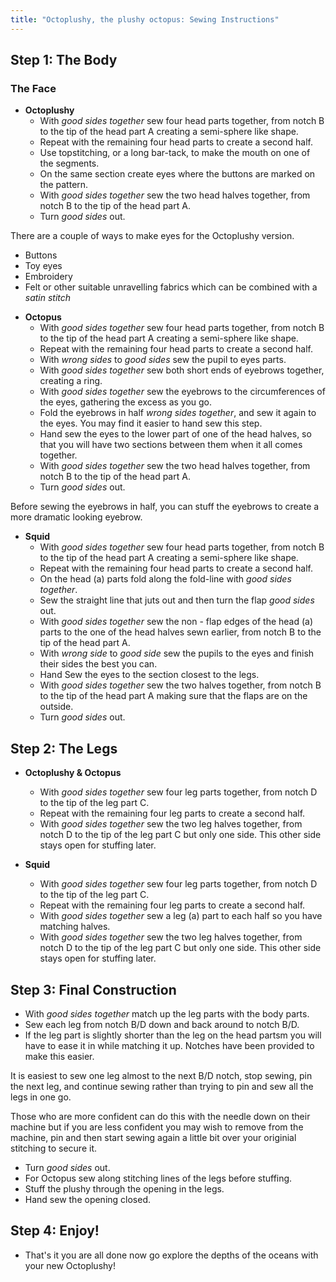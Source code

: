 ```yaml
---
title: "Octoplushy, the plushy octopus: Sewing Instructions"
---
```


## Step 1: The Body

### The Face

- **Octoplushy**
  - With _good sides together_ sew four head parts together, from notch B to the tip of the head part A creating a semi-sphere like shape.
  - Repeat with the remaining four head parts to create a second half.
  - Use topstitching, or a long bar-tack, to make the mouth on one of the segments.
  - On the same section create eyes where the buttons are marked on the pattern.
  - With _good sides together_ sew the two head halves together, from notch B to the tip of the head part A.
  - Turn _good sides_ out.

<Note>

There are a couple of ways to make eyes for the Octoplushy version.
- Buttons
- Toy eyes
- Embroidery
- Felt or other suitable unravelling fabrics which can be combined with a _satin stitch_

</Note>

- **Octopus**
  - With _good sides together_ sew four head parts together, from notch B to the tip of the head part A creating a semi-sphere like shape.
  - Repeat with the remaining four head parts to create a second half.
  - With _wrong sides_ to _good sides_ sew the pupil to eyes parts. 
  - With _good sides together_ sew both short ends of eyebrows together, creating a ring. 
  - With _good sides together_ sew the eyebrows to the circumferences of the eyes, gathering the excess as you go.
  - Fold the eyebrows in half _wrong sides together_, and sew it again to the eyes. You may find it easier to hand sew this step.  
  - Hand sew the eyes to the lower part of one of the head halves, so that you will have two sections between them when it all comes together.
  - With _good sides together_ sew the two head halves together, from notch B to the tip of the head part A.
  - Turn _good sides_ out.

<Note>

Before sewing the eyebrows in half, you can stuff the eyebrows to create a more dramatic looking eyebrow.

</Note>

- **Squid**
  - With _good sides together_ sew four head parts together, from notch B to the tip of the head part A creating a semi-sphere like shape.
  - Repeat with the remaining four head parts to create a second half.
  - On the head (a) parts fold along the fold-line with _good sides together_.
  - Sew the straight line that juts out and then turn the flap _good sides_ out. 
  - With _good sides together_ sew the non - flap edges of the head (a) parts to the one of the head halves sewn earlier, from notch B to the tip of the head part A.
  - With _wrong side_ to _good side_ sew the pupils to the eyes and finish their sides the best you can.
  - Hand Sew the eyes to the section closest to the legs.
  - With _good sides together_ sew the two halves together, from notch B to the tip of the head part A making sure that the flaps are on the outside.
  - Turn _good sides_ out.

## Step 2: The Legs

- **Octoplushy & Octopus**
  - With _good sides together_ sew four leg parts together, from notch D to the tip of the leg part C.
  - Repeat with the remaining four leg parts to create a second half.
  - With _good sides together_ sew the two leg halves together, from notch D to the tip of the leg part C but only one side. This other side stays open for
stuffing later. 

- **Squid**
  - With _good sides together_ sew four leg parts together, from notch D to the tip of the leg part C.
  - Repeat with the remaining four leg parts to create a second half. 
  - With _good sides together_ sew a leg (a) part to each half so you have matching halves.
  - With _good sides together_ sew the two leg halves together, from notch D to the tip of the leg part C but only one side. This other side stays open for
stuffing later. 

## Step 3: Final Construction

- With _good sides together_ match up the leg parts with the body parts. 
- Sew each leg from notch B/D down and back around to notch B/D. 
- If the leg part is slightly shorter than the leg on the head partsm you will have to ease it in while matching it up. Notches have been provided to make this easier.

<Tip>

It is easiest to sew one leg almost to the next B/D notch, stop sewing, pin the next leg, and continue sewing rather than trying to pin and sew all the legs in one go. 

Those who are more confident can do this with the needle down on their machine but if you are less confident you may wish to remove from the machine, pin and then start sewing again a little bit over your originial stitching to secure it.
  
</Tip>

- Turn _good sides_ out.
- For Octopus sew along stitching lines of the legs before stuffing.
- Stuff the plushy through the opening in the legs.
- Hand sew the opening closed.

## Step 4: Enjoy!

- That's it you are all done now go explore the depths of the oceans with your new Octoplushy!
